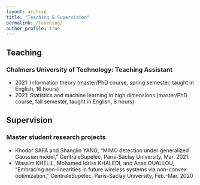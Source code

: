 ```yaml
---
layout: archive
title: "Teaching & Supervision"
permalink: /teaching/
author_profile: true
---
```

## Teaching

### Chalmers University of Technology: Teaching Assistant

* 2021: Information theory (master/PhD course, spring semester, taught in English, 16 hours)
* 2021: Statistics and machine learning in high dimensions (master/PhD course, fall semester, taught in
English, 8 hours)

## Supervision

### Master student research projects

* Khodor SAFA and Shanglin YANG, “MIMO detection under generalized Gaussian model,” CentraleSupélec, Paris-Saclay University, Mar. 2021.
* Wassim KHELIL, Mohamed Idriss KHALEDI, and Anas OUALLOU, “Embracing non-linearities in future wireless systems via non-convex optimization,” CentraleSupélec, Paris-Saclay University, Feb.-Mar.
2020
